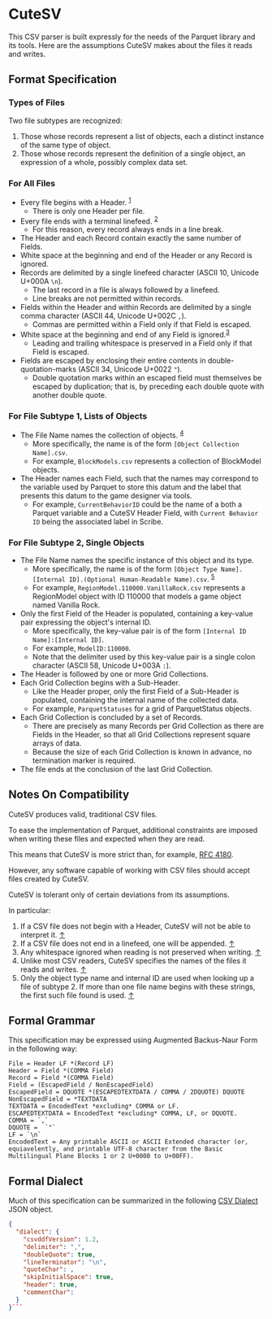 # CuteSV

This CSV parser is built expressly for the needs of the Parquet library and its tools.
Here are the assumptions CuteSV makes about the files it reads and writes.

## Format Specification

### Types of Files

Two file subtypes are recognized:
1. Those whose records represent a list of objects, each a distinct instance of the same type of object.
2. Those whose records represent the definition of a single object, an expression of a whole, possibly complex data set.

### For All Files

- Every file begins with a Header. <a id="Ref1"></a><sup>[1](#Note1)</sup>
    - There is only one Header per file.
- Every file ends with a terminal linefeed. <a id="Ref2"></a><sup>[2](#Note2)</sup>
    - For this reason, every record always ends in a line break.
- The Header and each Record contain exactly the same number of Fields.
- White space at the beginning and end of the Header or any Record is ignored.
- Records are delimited by a single linefeed character (ASCII 10, Unicode U+000A `\n`).
    - The last record in a file is always followed by a linefeed.
    - Line breaks are not permitted within records.
- Fields within the Header and within Records are delimited by a single comma character (ASCII 44, Unicode U+002C `,`).
    - Commas are permitted within a Field only if that Field is escaped.
- White space at the beginning and end of any Field is ignored.<a id="Ref3"></a><sup>[3](#Note3)</sup>
    - Leading and trailing whitespace is preserved in a Field only if that Field is escaped.
- Fields are escaped by enclosing their entire contents in double-quotation-marks (ASCII 34, Unicode U+0022 `"`).
    - Double quotation marks within an escaped field must themselves be escaped by duplication; that is, by preceding each double quote with another double quote.

### For File Subtype 1, Lists of Objects

- The File Name names the collection of objects. <a id="Ref4"></a><sup>[4](#Note4)</sup>
    - More specifically, the name is of the form `[Object Collection Name].csv`.
    - For example, `BlockModels.csv` represents a collection of BlockModel objects.
- The Header names each Field, such that the names may correspond to the variable used by Parquet to store this datum and the label that presents this datum to the game designer via tools.
    - For example, `CurrentBehaviorID` could be the name of a both a Parquet variable and a CuteSV Header Field, with `Current Behavior ID` being the associated label in Scribe.

### For File Subtype 2, Single Objects

- The File Name names the specific instance of this object and its type.
    - More specifically, the name is of the form `[Object Type Name].[Internal ID].(Optional Human-Readable Name).csv`. <a id="Ref5"></a><sup>[5](#Note5)</sup>
    - For example, `RegionModel.110000.VanillaRock.csv` represents a RegionModel object with ID 110000 that models a game object named Vanilla Rock.
- Only the first Field of the Header is populated, containing a key-value pair expressing the object's internal ID.
    - More specifically, the key-value pair is of the form `[Internal ID Name]:[Internal ID]`.
    - For example, `ModelID:110000`.
    - Note that the delimiter used by this key-value pair is a single colon character (ASCII 58, Unicode U+003A `:`).
- The Header is followed by one or more Grid Collections.
- Each Grid Collection begins with a Sub-Header.
    - Like the Header proper, only the first Field of a Sub-Header is populated, containing the internal name of the collected data.
    - For example, `ParquetStatuses` for a grid of ParquetStatus objects.
- Each Grid Collection is concluded by a set of Records.
    - There are precisely as many Records per Grid Collection as there are Fields in the Header, so that all Grid Collections represent square arrays of data.
    - Because the size of each Grid Collection is known in advance, no termination marker is required.
- The file ends at the conclusion of the last Grid Collection.

## Notes On Compatibility

CuteSV produces valid, traditional CSV files.

To ease the implementation of Parquet, additional constraints are imposed when writing these files and expected when they are read.

This means that CuteSV is more strict than, for example, [RFC 4180](https://www.rfc-editor.org/rfc/rfc4180).

However, any software capable of working with CSV files should accept files created by CuteSV.

CuteSV is tolerant only of certain deviations from its assumptions.

In particular:

1. <a id="Note1"></a>If a CSV file does not begin with a Header, CuteSV will not be able to interpret it. [↑](#Ref1)
2. <a id="Note2"></a>If a CSV file does not end in a linefeed, one will be appended. [↑](#Ref2)
3. <a id="Note3"></a>Any whitespace ignored when reading is not preserved when writing. [↑](#Ref3)
4. <a id="Note4"></a>Unlike most CSV readers, CuteSV specifies the names of the files it reads and writes. [↑](#Ref4)
5. <a id="Note4"></a>Only the object type name and internal ID are used when looking up a file of subtype 2.  If more than one file name begins with these strings, the first such file found is used. [↑](#Ref3)

## Formal Grammar

This specification may be expressed using Augmented Backus-Naur Form in the following way:

    File = Header LF *(Record LF)
    Header = Field *(COMMA Field)
    Record = Field *(COMMA Field)
    Field = (EscapedField / NonEscapedField)
    EscapedField = DQUOTE *(ESCAPEDTEXTDATA / COMMA / 2DQUOTE) DQUOTE
    NonEscapedField = *TEXTDATA
    TEXTDATA = EncodedText *excluding* COMMA or LF.
    ESCAPEDTEXTDATA = EncodedText *excluding* COMMA, LF, or DQUOTE.
    COMMA = `,`
    DQUOTE =  `"`
    LF = `\n`
    EncodedText = Any printable ASCII or ASCII Extended character (or, equiavelently, and printable UTF-8 character from the Basic Multilingual Plane Blocks 1 or 2 U+0000 to U+00FF).

## Formal Dialect

Much of this specification can be summarized in the following [CSV Dialect](https://specs.frictionlessdata.io//csv-dialect/) JSON object.

```json
{
  "dialect": {
    "csvddfVersion": 1.2,
    "delimiter": ",",
    "doubleQuote": true,
    "lineTerminator": "\n",
    "quoteChar": ,
    "skipInitialSpace": true,
    "header": true,
    "commentChar":
  }
}```
